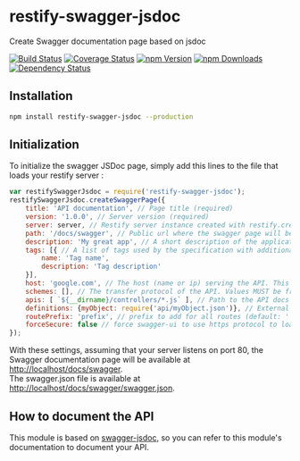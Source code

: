 # restify-swagger-jsdoc
Create Swagger documentation page based on jsdoc

[![Build Status](https://travis-ci.org/RemyJeancolas/restify-swagger-jsdoc.svg?branch=master)](https://travis-ci.org/RemyJeancolas/restify-swagger-jsdoc)
[![Coverage Status](https://coveralls.io/repos/github/RemyJeancolas/restify-swagger-jsdoc/badge.svg?branch=master)](https://coveralls.io/github/RemyJeancolas/restify-swagger-jsdoc?branch=master)
[![npm Version](https://img.shields.io/npm/v/restify-swagger-jsdoc.svg)](https://www.npmjs.com/package/restify-swagger-jsdoc)
[![npm Downloads](https://img.shields.io/npm/dm/restify-swagger-jsdoc.svg)](https://www.npmjs.com/package/restify-swagger-jsdoc)
[![Dependency Status](https://gemnasium.com/badges/github.com/RemyJeancolas/restify-swagger-jsdoc.svg)](https://gemnasium.com/github.com/RemyJeancolas/restify-swagger-jsdoc)

## Installation

```bash
npm install restify-swagger-jsdoc --production
```

## Initialization

To initialize the swagger JSDoc page, simply add this lines to the file that loads your restify server :

```javascript
var restifySwaggerJsdoc = require('restify-swagger-jsdoc');
restifySwaggerJsdoc.createSwaggerPage({
    title: 'API documentation', // Page title (required)
    version: '1.0.0', // Server version (required)
    server: server, // Restify server instance created with restify.createServer() (required)
    path: '/docs/swagger', // Public url where the swagger page will be available (required)
    description: 'My great app', // A short description of the application. (default: '')
    tags: [{ // A list of tags used by the specification with additional metadata (default: [])
        name: 'Tag name',
        description: 'Tag description'
    }],
    host: 'google.com', // The host (name or ip) serving the API. This MUST be the host only and does not include the scheme nor sub-paths.
    schemes: [], // The transfer protocol of the API. Values MUST be from the list: "http", "https", "ws", "wss". (default: [])
    apis: [ `${__dirname}/controllers/*.js` ], // Path to the API docs (default: [])
    definitions: {myObject: require('api/myObject.json')}, // External definitions to add to swagger (default: [])
    routePrefix: 'prefix', // prefix to add for all routes (default: '')
    forceSecure: false // force swagger-ui to use https protocol to load JSON file (default: false)
});
```

With these settings, assuming that your server listens on port 80, the Swagger documentation page will be available at [http://localhost/docs/swagger](http://localhost/docs/swagger).  
The swagger.json file is available at [http://localhost/docs/swagger/swagger.json](http://localhost/docs/swagger/swagger.json).

## How to document the API

This module is based on [swagger-jsdoc](https://www.npmjs.com/package/swagger-jsdoc), so you can refer to this module's documentation to document your API.